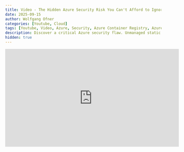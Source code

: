 ```yaml
---
title: Video - The Hidden Azure Security Risk You Can't Afford to Ignore
date: 2025-09-15
author: Wolfgang Ofner
categories: [Youtube, Cloud]
tags: [Youtube, Video, Azure, Security, Azure Container Registry, Azure Sevice Bus, Azure SQL Server, Azure Event Hub, Azure Storage, Managed Identity, Private Endpoint, Azure VM]
description: Discover a critical Azure security flaw. Unmanaged static credentials can grant former employees admin access. Learn to fix it with Managed Identities.
hidden: true
---
```


<iframe width="560" height="315" src="https://www.youtube.com/embed/USnrLY_aPCE" title="YouTube video player" frameborder="0" allow="accelerometer; autoplay; clipboard-write; encrypted-media; gyroscope; picture-in-picture; web-share" referrerpolicy="strict-origin-when-cross-origin" allowfullscreen></iframe>